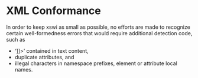 # XML Conformance #

In order to keep xswi as small as possible, no efforts are made to recognize certain well-formedness errors that would require additional detection code, such as

  * ‘]]>’ contained in text content,
  * duplicate attributes, and
  * illegal characters in namespace prefixes, element or attribute local names.
